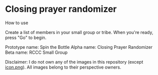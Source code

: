 Closing prayer randomizer
=========================
How to use

Create a list of members in your small group or tribe. When you're ready, press "Go" to begin.

Prototype name: Spin the Bottle
Alpha name: Closing Prayer Randomizer
Beta name: RCCC Small Group

Disclaimer: I do not own any of the images in this repository (except [icon.png](https://github.com/maxkung101/spin_-the_bottle/blob/master/img/icon.png)). All images belong to their perspective owners.

